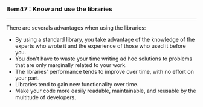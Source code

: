 ### Item47 : Know and use the libraries

----------

There are severals advantages when using the libraries:

- By using a standard library, you take advantage of the knowledge of the experts who wrote it and the experience of those who used it before you.
- You don't have to waste your time writing ad hoc solutions to problems that are only marginally related to your work.
- The libraries' performance tends to improve over time, with no effort on your part.
- Libraries tend to gain new functionality over time.
- Make your code more easily readable, maintainable, and reusable by the multitude of developers.
